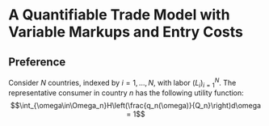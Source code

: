 # A Quantifiable Trade Model with Variable Markups and Entry Costs
## Preference
Consider $N$ countries, indexed by $i = 1,\ldots,N$, with labor $\left(L_i\right)_{i=1}^N$. The representative consumer in country $n$ has the following utility function: $$\int_{\omega\in\Omega_n}H\left(\frac{q_n(\omega)}{Q_n}\right)d\omega = 1$$
